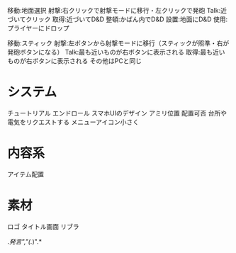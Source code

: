 
移動:地面選択
射撃:右クリックで射撃モードに移行・左クリックで発砲
Talk:近づいてクリック
取得:近づいてD&D
整頓:かばん内でD&D
設置:地面にD&D
使用:プライヤーにドロップ

移動:スティック
射撃:左ボタンから射撃モードに移行（スティックが照準・右が発砲ボタンになる）
Talk:最も近いものが右ボタンに表示される
取得:最も近いものが右ボタンに表示される
その他はPCと同じ

# システム
チュートリアル
エンドロール
スマホUIのデザイン
アミリ位置
配置可否
台所や電気をリクエストする
メニューアイコン小さく

# 内容系
アイテム配置

# 素材
ロゴ
タイトル画面
リブラ

.*発言","(.*)".*

